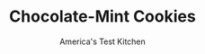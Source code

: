 ---
layout: ../../layouts/MarkdownPostLayout.astro
title: Chocolate-Mint Cookies
author: America's Test Kitchen
pubDate: 2023-03-15
description: "Each warm cookie is topped with an Andes Mint, which melts into minty chocolate frosting."
image_url: https://res.cloudinary.com/hksqkdlah/image/upload/ar_1:1,c_fill,dpr_2.0,f_auto,fl_lossy.progressive.strip_profile,g_faces:auto,q_auto:low,w_344/10354_sfs-chocolatemintcookies-27
tags: ["Desserts or Baked Goods","Cookies","Holiday"]
calories: 9304
protein: 4
carbohydrates: 34
fats: 
fiber: 1
ingredients: ["12 tablespoons, unsalted butter, softened","1 1/2 cups packed (10 1/2 ounces), brown sugar","2 tablespoons, water","2 cups (12 ounces), semisweet chocolate chips","2 1/2 cups (12 1/2 ounces), all-purpose flour","1 1/4 teaspoons, baking soda","1/2 teaspoon, salt","2 large, eggs","45 , Creme de Menthe Andes Mints, foil wrappers removed"]
serves: 45
time: "1¼ hours, plus 1 hour chilling, and 30 minutes cooling"
instructions: ["Combine butter, sugar, and water in medium saucepan and cook over low heat, stirring occasionally, until butter is melted, about 3 minutes. Add chocolate chips and stir constantly until chips are melted. Transfer mixture to bowl of stand mixer and let cool for 10 minutes. Combine flour, baking soda, and salt in separate bowl.","Fit mixer with paddle, add eggs to bowl with chocolate mixture, and beat on medium-high speed until smooth, about 2 minutes. Reduce speed to low, add flour mixture in 3 additions, and mix until just ­combined, scraping down bowl as needed. Refrigerate until dough is firm, at least 1 hour or up to 2 days.","Adjust oven racks to upper-middle and lower-middle positions and heat oven to 350 degrees. Line 2 baking sheets with parchment paper. Working with half of dough, roll heaping tablespoons of dough into balls and place 2 inches apart on prepared sheets. Bake until just set, 7 to 9 minutes, switching and rotating sheets halfway through baking.","After removing cookies from oven, immediately place 1 Andes Mint in center of each cookie. Let stand until chocolate is softened, about 5 minutes, then spread chocolate over tops of cookies. Transfer cookies to wire rack and let cool completely before serving, about 30 minutes. Repeat with remaining dough and Andes Mints. (Cookies can be stored at room temperature for up to 3 days.)"]
nutrition: ["72 mg Potassium","49 mg Phosphorus","24 mg Calcium","1 mg Iron","17 mg Magnesium","223 mg Sodium","6 g Fat","2 mg Niacin (B3)","1 g Monounsaturated","19 mg Cholesterol","3 g Saturated","1 g Fiber","34 µg Folic acid","9 µg Folate (food)","8 g Sugars","13 g Water","34 g Carbs","67 µg Folate equivalent (total)","4 g Protein","30 µg Vitamin A","206 kcal Energy","8 g Sugars, added","9304 calories"]
notes: "You’ll need two packages of Andes Mints for this recipe. This dough needs to chill for at least 1 hour before baking. A small, offset spatula makes it easy to spread the softened chocolate over the cookies."
---